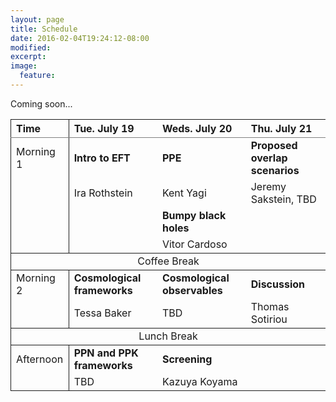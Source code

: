```yaml
---
layout: page
title: Schedule
date: 2016-02-04T19:24:12-08:00
modified:
excerpt:
image:
  feature:
---
```


Coming soon...

<!--
|---
| Time | Tue. July 19 | Weds. July 20 | Thu. July 21
|:-|:-|:-|:-
| Morning 1 | **Intro to EFT**  | **PPE**               | **Proposed overlap scenarios**
|           | Ira Rothstein     | Kent Yagi             | TBD
|           |                   | **Bumpy black holes** |
|           |                   | Vitor Cardoso         |
|---
| Coffee Break | | |
|---
| Morning 2 | **Cosmological frameworks** | **Cosmological observables** | **Discussion**
|           | Tessa Baker                 | TBD                          | TBD
|---
| Lunch Break
|---
| Afternoon 1 | **PPN and PPK frameworks** | **Screening** |
|             | TBD                        | TBD           |
|===
{: rules="groups"}

-->

<table rules="groups">
  <colgroup>
    <col span="1">
  </colgroup>
  <thead>
    <tr>
      <th style="text-align: left">Time</th>
      <th style="text-align: left">Tue. July 19</th>
      <th style="text-align: left">Weds. July 20</th>
      <th style="text-align: left">Thu. July 21</th>
    </tr>
  </thead>
  <tbody>
    <tr>
      <td style="text-align: left">Morning 1</td>
      <td style="text-align: left"><strong>Intro to EFT</strong></td>
      <td style="text-align: left"><strong>PPE</strong></td>
      <td style="text-align: left"><strong>Proposed overlap scenarios</strong></td>
    </tr>
    <tr>
      <td style="text-align: left"> </td>
      <td style="text-align: left">Ira Rothstein</td>
      <td style="text-align: left">Kent Yagi</td>
      <td style="text-align: left">Jeremy Sakstein, TBD</td>
    </tr>
    <tr>
      <td style="text-align: left"> </td>
      <td style="text-align: left"> </td>
      <td style="text-align: left"><strong>Bumpy black holes</strong></td>
      <td style="text-align: left"> </td>
    </tr>
    <tr>
      <td style="text-align: left"> </td>
      <td style="text-align: left"> </td>
      <td style="text-align: left">Vitor Cardoso</td>
      <td style="text-align: left"> </td>
    </tr>
  </tbody>
  <tbody>
    <tr>
      <td style="text-align: center" colspan="4">Coffee Break</td>
    </tr>
  </tbody>
  <tbody>
    <tr>
      <td style="text-align: left">Morning 2</td>
      <td style="text-align: left"><strong>Cosmological frameworks</strong></td>
      <td style="text-align: left"><strong>Cosmological observables</strong></td>
      <td style="text-align: left"><strong>Discussion</strong></td>
    </tr>
    <tr>
      <td style="text-align: left"> </td>
      <td style="text-align: left">Tessa Baker</td>
      <td style="text-align: left">TBD</td>
      <td style="text-align: left">Thomas Sotiriou</td>
    </tr>
  </tbody>
  <tbody>
    <tr>
      <td style="text-align: center" colspan="4">Lunch Break</td>
    </tr>
  </tbody>
  <tbody>
    <tr>
      <td style="text-align: left">Afternoon</td>
      <td style="text-align: left"><strong>PPN and PPK frameworks</strong></td>
      <td style="text-align: left"><strong>Screening</strong></td>
      <td style="text-align: left"> </td>
    </tr>
    <tr>
      <td style="text-align: left"> </td>
      <td style="text-align: left">TBD</td>
      <td style="text-align: left">Kazuya Koyama</td>
      <td style="text-align: left"> </td>
    </tr>
  </tbody>
</table>
